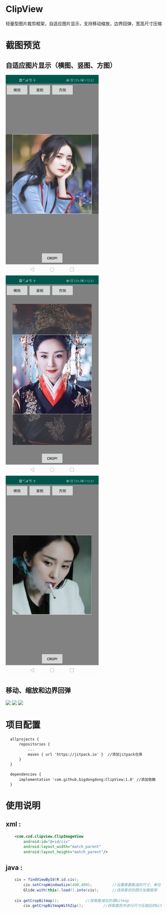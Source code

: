 # ClipView
轻量型图片裁剪框架，自适应图片显示，支持移动缩放，边界回弹，宽高尺寸压缩

# 截图预览
## 自适应图片显示（横图、竖图、方图）
<img  width = "300" src = "https://github.com/bigdongdong/ClipView/blob/master/preview/heng.jpg"></img>
<img  width = "300" src = "https://github.com/bigdongdong/ClipView/blob/master/preview/shu.jpg"></img>
<img  width = "300" src = "https://github.com/bigdongdong/ClipView/blob/master/preview/fang.jpg"></img></br>

## 移动、缩放和边界回弹

<img  width = "450" src = "https://github.com/bigdongdong/ClipView/blob/master/preview/pre.mp4"></img>
<img  width = "450" src = "https://github.com/bigdongdong/ClipView/blob/master/preview/scale.mp4"></img>
<img  width = "450" src = "https://github.com/bigdongdong/ClipView/blob/master/preview/springback.mp4"></img></br>

# 项目配置

```
  allprojects {
      repositories {
          ...
          maven { url 'https://jitpack.io' }  //添加jitpack仓库
      }
  }
  
  dependencies {
	  implementation 'com.github.bigdongdong:ClipView:1.0' //添加依赖
  }
```

# 使用说明
## xml :
```xml
	<com.cxd.clipview.ClipImageView
		android:id="@+id/civ"
		android:layout_width="match_parent"
		android:layout_height="match_parent"/>
```
## java :
```java
	civ = findViewById(R.id.civ);
        civ.setCropWindowSize(400,400);         //设置需要裁减的尺寸，单位：px
        Glide.with(this).load().into(civ);      //选择喜欢的图片加载框架
	
	civ.getCropBitmap();       		//获取裁减后的源bitmap
        civ.getCropBitmapWithZip(); 		//获取裁剪并进行尺寸压缩后的bitmap
```
